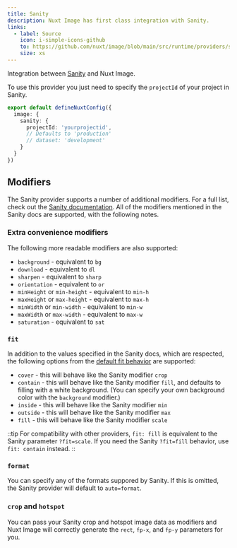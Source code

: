 ```yaml
---
title: Sanity
description: Nuxt Image has first class integration with Sanity.
links:
  - label: Source
    icon: i-simple-icons-github
    to: https://github.com/nuxt/image/blob/main/src/runtime/providers/sanity.ts
    size: xs
---
```


Integration between [Sanity](https://www.sanity.io/docs/image-urls) and Nuxt Image.

To use this provider you just need to specify the `projectId` of your project in Sanity.

```ts [nuxt.config.ts]
export default defineNuxtConfig({
  image: {
    sanity: {
      projectId: 'yourprojectid',
      // Defaults to 'production'
      // dataset: 'development'
    }
  }
})
```

## Modifiers

The Sanity provider supports a number of additional modifiers. For a full list, check out the [Sanity documentation](https://www.sanity.io/docs/image-urls). All of the modifiers mentioned in the Sanity docs are supported, with the following notes.

### Extra convenience modifiers

The following more readable modifiers are also supported:

- `background` - equivalent to `bg`
- `download` - equivalent to `dl`
- `sharpen` - equivalent to `sharp`
- `orientation` - equivalent to `or`
- `minHeight` or `min-height` - equivalent to `min-h`
- `maxHeight` or `max-height` - equivalent to `max-h`
- `minWidth` or `min-width` - equivalent to `min-w`
- `maxWidth` or `max-width` - equivalent to `max-w`
- `saturation` - equivalent to `sat`

### `fit`

In addition to the values specified in the Sanity docs, which are respected, the following options from the [default fit behavior](/usage/nuxt-img#fit) are supported:

- `cover` - this will behave like the Sanity modifier `crop`
- `contain` - this will behave like the Sanity modifier `fill`, and defaults to filling with a white background. (You can specify your own background color with the `background` modifier.)
- `inside` - this will behave like the Sanity modifier `min`
- `outside` - this will behave like the Sanity modifier `max`
- `fill` - this will behave like the Sanity modifier `scale`

::tip
For compatibility with other providers, `fit: fill` is equivalent to the Sanity parameter `?fit=scale`. If you need the Sanity `?fit=fill` behavior, use `fit: contain` instead.
::

### `format`

You can specify any of the formats suppored by Sanity. If this is omitted, the Sanity provider will default to `auto=format`.

### `crop` and `hotspot`

You can pass your Sanity crop and hotspot image data as modifiers and Nuxt Image will correctly generate the `rect`, `fp-x`, and `fp-y` parameters for you.
